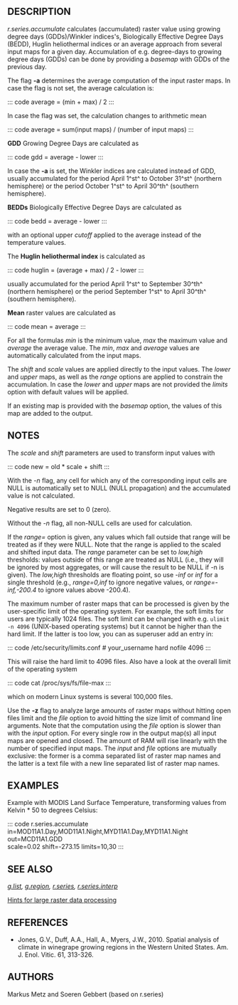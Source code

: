 ## DESCRIPTION

*r.series.accumulate* calculates (accumulated) raster value using
growing degree days (GDDs)/Winkler indices\'s, Biologically Effective
Degree Days (BEDD), Huglin heliothermal indices or an average approach
from several input maps for a given day. Accumulation of e.g.
degree-days to growing degree days (GDDs) can be done by providing a
*basemap* with GDDs of the previous day.

The flag **-a** determines the average computation of the input raster
maps. In case the flag is not set, the average calculation is:

::: code
        average = (min + max) / 2
:::

In case the flag was set, the calculation changes to arithmetic mean

::: code
        average = sum(input maps) / (number of input maps)
:::

**GDD** Growing Degree Days are calculated as

::: code
        gdd = average - lower
:::

In case the **-a** is set, the Winkler indices are calculated instead of
GDD, usually accumulated for the period April 1^st^ to October 31^st^
(northern hemisphere) or the period October 1^st^ to April 30^th^
(southern hemisphere).

**BEDDs** Biologically Effective Degree Days are calculated as

::: code
        bedd = average - lower
:::

with an optional upper *cutoff* applied to the average instead of the
temperature values.

The **Huglin heliothermal index** is calculated as

::: code
        huglin = (average + max) / 2 - lower
:::

usually accumulated for the period April 1^st^ to September 30^th^
(northern hemisphere) or the period September 1^st^ to April 30^th^
(southern hemisphere).

**Mean** raster values are calculated as

::: code
        mean = average
:::

For all the formulas *min* is the minimum value, *max* the maximum value
and *average* the average value. The *min*, *max* and *average* values
are automatically calculated from the input maps.

The *shift* and *scale* values are applied directly to the input values.
The *lower* and *upper* maps, as well as the *range* options are applied
to constrain the accumulation. In case the *lower* and *upper* maps are
not provided the *limits* option with default values will be applied.

If an existing map is provided with the *basemap* option, the values of
this map are added to the output.

## NOTES

The *scale* and *shift* parameters are used to transform input values
with

::: code
        new = old * scale + shift
:::

With the *-n* flag, any cell for which any of the corresponding input
cells are NULL is automatically set to NULL (NULL propagation) and the
accumulated value is not calculated.

Negative results are set to 0 (zero).

Without the *-n* flag, all non-NULL cells are used for calculation.

If the *range=* option is given, any values which fall outside that
range will be treated as if they were NULL. Note that the range is
applied to the scaled and shifted input data. The *range* parameter can
be set to *low,high* thresholds: values outside of this range are
treated as NULL (i.e., they will be ignored by most aggregates, or will
cause the result to be NULL if -n is given). The *low,high* thresholds
are floating point, so use *-inf* or *inf* for a single threshold (e.g.,
*range=0,inf* to ignore negative values, or *range=-inf,-200.4* to
ignore values above -200.4).

The maximum number of raster maps that can be processed is given by the
user-specific limit of the operating system. For example, the soft
limits for users are typically 1024 files. The soft limit can be changed
with e.g. `ulimit -n 4096` (UNIX-based operating systems) but it cannot
be higher than the hard limit. If the latter is too low, you can as
superuser add an entry in:

::: code
    /etc/security/limits.conf
    # <domain>      <type>  <item>         <value>
    your_username  hard    nofile          4096
:::

This will raise the hard limit to 4096 files. Also have a look at the
overall limit of the operating system

::: code
    cat /proc/sys/fs/file-max
:::

which on modern Linux systems is several 100,000 files.

Use the **-z** flag to analyze large amounts of raster maps without
hitting open files limit and the *file* option to avoid hitting the size
limit of command line arguments. Note that the computation using the
*file* option is slower than with the *input* option. For every single
row in the output map(s) all input maps are opened and closed. The
amount of RAM will rise linearly with the number of specified input
maps. The *input* and *file* options are mutually exclusive: the former
is a comma separated list of raster map names and the latter is a text
file with a new line separated list of raster map names.

## EXAMPLES

Example with MODIS Land Surface Temperature, transforming values from
Kelvin \* 50 to degrees Celsius:

::: code
    r.series.accumulate in=MOD11A1.Day,MOD11A1.Night,MYD11A1.Day,MYD11A1.Night out=MCD11A1.GDD \
          scale=0.02 shift=-273.15 limits=10,30
:::

## SEE ALSO

*[g.list](g.list.html), [g.region](g.region.html),
[r.series](r.series.html), [r.series.interp](r.series.interp.html)*

[Hints for large raster data
processing](https://grasswiki.osgeo.org/wiki/Large_raster_data_processing)

## REFERENCES

-   Jones, G.V., Duff, A.A., Hall, A., Myers, J.W., 2010. Spatial
    analysis of climate in winegrape growing regions in the Western
    United States. Am. J. Enol. Vitic. 61, 313-326.

## AUTHORS

Markus Metz and Soeren Gebbert (based on r.series)
